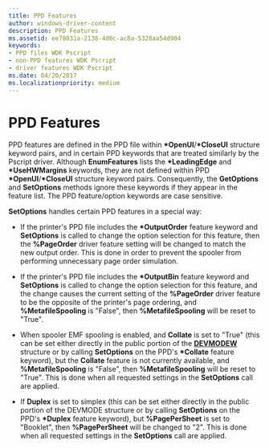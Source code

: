 ```yaml
---
title: PPD Features
author: windows-driver-content
description: PPD Features
ms.assetid: ee78031a-2138-4d0c-ac8a-5328aa54d904
keywords:
- PPD files WDK Pscript
- non-PPD features WDK Pscript
- driver features WDK Pscript
ms.date: 04/20/2017
ms.localizationpriority: medium
---
```


# PPD Features





PPD features are defined in the PPD file within **\*OpenUI**/**\*CloseUI** structure keyword pairs, and in certain PPD keywords that are treated similarly by the Pscript driver. Although **EnumFeatures** lists the **\*LeadingEdge** and **\*UseHWMargins** keywords, they are not defined within PPD **\*OpenUI**/**\*CloseUI** structure keyword pairs. Consequently, the **GetOptions** and **SetOptions** methods ignore these keywords if they appear in the feature list. The PPD feature/option keywords are case sensitive.

**SetOptions** handles certain PPD features in a special way:

-   If the printer's PPD file includes the **\*OutputOrder** feature keyword and **SetOptions** is called to change the option selection for this feature, then the **%PageOrder** driver feature setting will be changed to match the new output order. This is done in order to prevent the spooler from performing unnecessary page order simulation.

-   If the printer's PPD file includes the **\*OutputBin** feature keyword and **SetOptions** is called to change the option selection for this feature, and the change causes the current setting of the **%PageOrder** driver feature to be the opposite of the printer's page ordering, and **%MetafileSpooling** is "False", then **%MetafileSpooling** will be reset to "True".

-   When spooler EMF spooling is enabled, and **Collate** is set to "True" (this can be set either directly in the public portion of the [**DEVMODEW**](https://msdn.microsoft.com/library/windows/hardware/ff552837) structure or by calling **SetOptions** on the PPD's **\*Collate** feature keyword), but the **Collate** feature is not currently available, and **%MetafileSpooling** is "False", then **%MetafileSpooling** will be reset to "True". This is done when all requested settings in the **SetOptions** call are applied.

-   If **Duplex** is set to simplex (this can be set either directly in the public portion of the DEVMODE structure or by calling **SetOptions** on the PPD's **\*Duplex** feature keyword), but **%PagePerSheet** is set to "Booklet", then **%PagePerSheet** will be changed to "2". This is done when all requested settings in the **SetOptions** call are applied.

 

 




